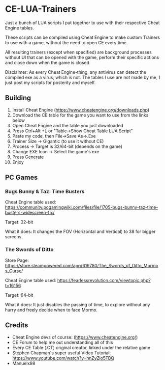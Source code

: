 # CE-LUA-Trainers

Just a bunch of LUA scripts I put together to use with their respective Cheat Engine tables.

These scripts can be compiled using Cheat Engine to make custom Trainers to use with a game, without the need to open CE every time.

All resulting trainers (except when specified) are background processes without UI that can be opened with the game, perform their specific actions and close down when the game is closed.

Disclaimer: As every Cheat Engine-thing, any antivirus can detect the compiled exe as a virus, which is not.
The tables I use are not made by me, I just post my scripts for posterity and myself.



## Building

1. Install Cheat Engine (https://www.cheatengine.org/downloads.php)
2. Download the CE table for the game you want to use from the links below
3. Open Cheat Engine and the table you just downloaded
4. Press Ctrl+Alt +L or "Table->Show Cheat Table LUA Script"
5. Paste my code, then File->Save As->.Exe
6. Trainer Size -> Gigantic (to use it without CE)
7. Process -> Target is 32/64-bit (depends on the game)
8. Change EXE Icon -> Select the game's exe
9. Press Generate
10. Enjoy



## PC Games



### Bugs Bunny & Taz: Time Busters

Cheat Engine table used: https://community.pcgamingwiki.com/files/file/1705-bugs-bunny-taz-time-busters-widescreen-fix/

Target: 32-bit

What it does: It changes the FOV (Horizontal and Vertical) to 38 for bigger screens.

### The Swords of Ditto

Store Page: https://store.steampowered.com/app/619780/The_Swords_of_Ditto_Mormos_Curse/

Cheat Engine table used: https://fearlessrevolution.com/viewtopic.php?t=16156

Target: 64-bit

What it does: It just disables the passing of time, to explore without any hurry and freely decide when to face Mormo.


## Credits

- Cheat Engine devs of course: (https://www.cheatengine.org/)
- CE Forum to help me out understanding all of this
- Every CE Table (.CT) original creator, linked under the relative game
- Stephen Chapman's super useful Video Tutorial: https://www.youtube.com/watch?v=hnZyZio5FBQ
- Manuelx98


